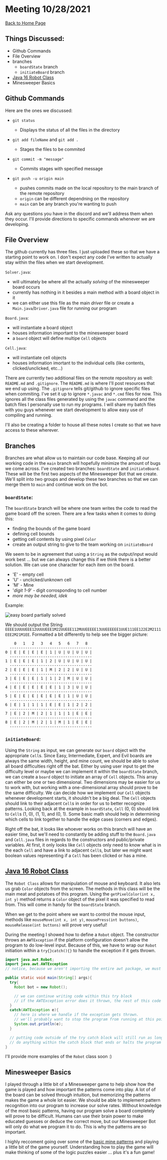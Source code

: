 # Meeting 10/28/2021

[Back to Home Page](../README.md)

## Things Discussed:

- Github Commands
- File Overview
- branches
  - `boardState` branch
  - `initiateBoard` branch
- [Java 16 Robot Class](https://docs.oracle.com/en/java/javase/16/docs/api/java.desktop/java/awt/Robot.html)
- Minesweeper Basics

## Github Commands 

Here are the ones we discussed:
- `git status`
  - Displays the status of all the files in the directory

- `git add fileName` and `git add .`
  - Stages the files to be commited

- `git commit -m "message"`
  - Commits stages with specified message

- `git push -u origin main`
  - pushes commits made on the local repository to the main branch of the remote repository
  - `origin` can be different dependning on the repository
  - `main` can be any branch you're wanting to push

Ask any questions you have in the discord and we'll address them when they occur. I'll provide directions to specific commands whenever we are developing.

## File Overview

The github currently has three files. I just uploaded these so that we have a starting point to work on. I don't expect any code I've written to actually stay within the files when we start development. 

`Solver.java`:
- will ultimately be where all the actually *solving* of the minesweeper board occurs
- currently has nothing in it besides a main method with a board object in it
- we can either use this file as the main *driver* file or create a `Main.java`/`Driver.java` file for running our program

`Board.java`:
- will instantiate a board object
- houses information important to the minesweeper board
- a `board` object will define multipe `Cell` objects

`Cell.java`:
- will instantiate cell objects 
- houses information imortant to the individual cells (like contents, clicked/unclicked, etc...)

There are currently two additional files on the remote repository as well: `README.md` and `.gitignore`. The `README.md` is where I'll post resources that we end up using. The `.gitignore` tells git/github to ignore specific files when commiting. I've set it up to ignore `*.javac` and `*.cmd` files for now. This ignores all the class files generated by using the `javac` command and the batch files I personally use to run my programs. I will share my batch files with you guys whenever we start development to allow easy use of compiling and running.

I'll also be creating a folder to house all these notes I create so that we have access to these wherever.

## Branches

Branches are what allow us to maintain our code base. Keeping all our working code in the `main` branch will hopefully minimize the amount of bugs we come across. I've created two branches: `boardState` and `initiateBoard`. These will be the first two aspects of the Minesweeper Bot that we create. We'll split into two groups and develop these two branches so that we can merge them to `main` and continue work on the bot.

### `boardState`:
The `boardState` branch will be where one team writes the code to read the game board off the screen. 
There are a few tasks when it comes to doing this:
- finding the bounds of the game board
- defining cell bounds
- getting cell contents by using pixel `Color`
- create an output string to give to the team working on `initiateBoard`

We seem to be in agreement that using a `String` as the output/input would work best ... but we can always change this if we think there is a better solution. We can use one character for each item on the board.
- 'E' - empty cell
- 'U' - unclicked/unknown cell
- 'M' - Mine
- '*digit 1-9*' - digit corrosponding to cell number
- *more may be needed, idek*

Example:

![easy board partially solved](https://i.imgur.com/RsaqbiO.png)

We should output the String `EEEE1UUUUEEE12UUUUEEE1M22UUEEE112MUUEEEEE13UUEEEEEE1UUE111EE122E2M2111EEE2M21M1EE`.
Formatted a bit differently to help see the bigger picture:
```
    0   1   2   3   4   5   6   7   8
  -------------------------------------
0 | E | E | E | E | 1 | U | U | U | U |
  -------------------------------------
1 | E | E | E | 1 | 2 | U | U | U | U |
  -------------------------------------
2 | E | E | E | 1 | M | 2 | 2 | U | U |
  -------------------------------------
3 | E | E | E | 1 | 1 | 2 | M | U | U |
  -------------------------------------
4 | E | E | E | E | E | 1 | 3 | U | U |
  -------------------------------------
5 | E | E | E | E | E | E | 1 | U | U |
  -------------------------------------
6 | E | 1 | 1 | 1 | E | E | 1 | 2 | 2 |
  -------------------------------------
7 | E | 2 | M | 2 | 1 | 1 | 1 | E | E |
  -------------------------------------
8 | E | 2 | M | 2 | 1 | M | 1 | E | E |
  -------------------------------------
```

### `initiateBoard`:
Using the `String` as input, we can generate our `board` object with the appropriate `Cell`s. Since Easy, Intermediate, Expert, and Evil boards are always the same width, height, and mine count, we should be able to solve all board difficulties right off the bat. Either by using user input to get the difficulty level or maybe we can implement it within the `boardState` branch, we can create a `board` object to initiate an array of `Cell` objects. This array can either be one or two dimensional. Two dimensions may be easier for us to work with, but working with a one-dimensional array should prove to be the same difficulty. We can decide how we implement our `Cell` objects whenever development starts, it shouldn't be a big deal. The `Cell` objects should link to their adjacent `Cell`s in order for us to better recognize patterns. Looking back at the example in `boardState`, `Cell` (0, 0) should link to `Cell`s (1, 0), (1, 1), and (0, 1). Some basic math should help in determining which cells to link together to handle the edge cases (corners and edges). 

Right off the bat, it looks like whoever works on this branch will have an easier time, but we'll need to constantly be adding stuff to the `Board.java` and `Cell.java` files in regards to the constructors and public/private variables. At first, it only looks like `Cell` objects only need to know what is in the each `Cell` and have a link to adjacent `Cell`s, but later we might want boolean values representing if a `Cell` has been clicked or has a mine.

## [Java 16 Robot Class](https://docs.oracle.com/en/java/javase/16/docs/api/java.desktop/java/awt/Robot.html)

The `Robot Class` allows for manipulation of mouse and keyboard. It also lets us grab `Color` objects from the screen. The methods in this class will be the main meat and potatoes of this program. Using the `getPixelColor(int x, int y)` method returns a `Color` object of the pixel it was specified to read from. This will come in handy for the `boardState` branch.

When we get to the point where we want to control the mouse input, methods like `mouseMove​(int x, int y)`, `mousePress​(int buttons)`, `mouseRelease​(int buttons)` will prove very useful!

During the meeting I showed how to define a `Robot` object. The constructor throws an `AWTException` if the platform configuration doesn't allow the program to do low-level input. Because of this, we have to wrap our `Robot` initiation within a `try{}catch(){}` to handle the exception if it gets thrown.
```java
import java.awt.Robot;
import java.awt.AWTException
// notice, because we aren't importing the entire awt package, we must import the AWTException.

public static void main(String[] args){
  try{
    Robot bot = new Robot();

    // we can continue writing code within this try block
    // if the AWTException error does it thrown, the rest of this code will not run
  }
  catch(AWTException e){
    // here is where we handle if the exception gets thrown.
    // we'll probably want to stop the program from running at this point, but I'll just print the error for this example.
    System.out.println(e);
  }

  // putting code outside of the try catch block will still run as long as we don't 
  // do anything within the catch block that ends or halts the program
}

```
I'll provide more examples of the `Robot` class soon :)

## Minesweeper Basics

I played through a little bit of a Minesweeper game to help show how the game is played and how important the patterns come into play. A lot of of the board can be solved through intuition, but memorizing the patterns makes the game a whole lot easier. We should be able to implement pattern recognition into our program to increase our solve rates. Without knowledge of the most basic patterns, having our program solve a board completely will prove to be difficult. Humans can use their brain power to make educated guesses or deduce the correct move, but our Minesweeper Bot will only do what we program it to do. This is why the patterns are so important.

I highly reccoment going over some of the [basic mine patterns](https://minesweeper.online/help/patterns) and playing a little bit of the game yourself. Understanding how to play the game will make thinking of some of the logic puzzles easier ... plus it's a fun game!
 

